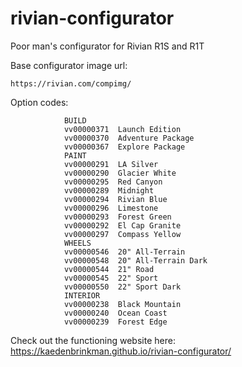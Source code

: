 # rivian-configurator
Poor man's configurator for Rivian R1S and R1T

Base configurator image url:

    https://rivian.com/compimg/


Option codes:

                BUILD	
                vv00000371	Launch Edition
                vv00000370	Adventure Package
                vv00000367	Explore Package
                PAINT
                vv00000291	LA Silver
                vv00000290	Glacier White
                vv00000295	Red Canyon
                vv00000289	Midnight
                vv00000294	Rivian Blue
                vv00000296	Limestone
                vv00000293	Forest Green
                vv00000292	El Cap Granite
                vv00000297	Compass Yellow
                WHEELS
                vv00000546	20" All-Terrain
                vv00000548	20" All-Terrain Dark
                vv00000544	21" Road
                vv00000545	22" Sport
                vv00000550	22" Sport Dark
                INTERIOR
                vv00000238	Black Mountain
                vv00000240	Ocean Coast
                vv00000239	Forest Edge
                
Check out the functioning website here: https://kaedenbrinkman.github.io/rivian-configurator/
